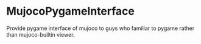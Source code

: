 # MujocoPygameInterface
Provide pygame interface of mujoco to guys who familiar to pygame rather than mujoco-builtin viewer.
